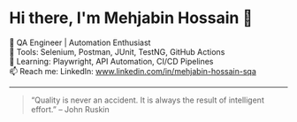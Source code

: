 # Hi there, I'm Mehjabin Hossain 👋

💼 QA Engineer | Automation Enthusiast  
🔧 Tools: Selenium, Postman, JUnit, TestNG, GitHub Actions  
🌱 Learning: Playwright, API Automation, CI/CD Pipelines  
📫 Reach me: LinkedIn: www.linkedin.com/in/mehjabin-hossain-sqa

---

> “Quality is never an accident. It is always the result of intelligent effort.” – John Ruskin

